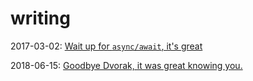 # writing

2017-03-02: [Wait up for `async/await`, it's great](https://medium.com/@godspeedelbow/wait-up-for-async-await-its-great-a69029cc1b6a#.3qls8hahn)

2018-06-15: [Goodbye Dvorak, it was great knowing you.](https://medium.com/@godspeedelbow/goodbye-dvorak-it-was-great-knowing-you-972895b4e2da)
